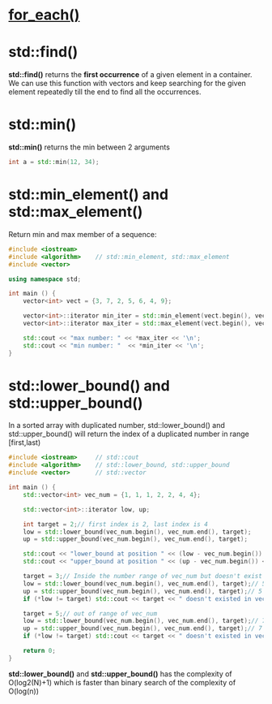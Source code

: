 # [for_each()](https://github.com/TranPhucVinh/Cplusplus/tree/master/Introduction/Function#for_each)

# std::find()
**std::find()** returns the **first occurrence** of a given element in a container. We can use this function with vectors and keep searching for the given element repeatedly till the end to find all the occurrences.
# std::min()
**std::min()** returns the min between 2 arguments
```cpp
int a = std::min(12, 34);
```
# std::min_element() and std::max_element()
Return min and max member of a sequence:
```cpp
#include <iostream>
#include <algorithm>    // std::min_element, std::max_element
#include <vector>

using namespace std;

int main () {
    vector<int> vect = {3, 7, 2, 5, 6, 4, 9};

    vector<int>::iterator min_iter = std::min_element(vect.begin(), vect.end());
    vector<int>::iterator max_iter = std::max_element(vect.begin(), vect.end());

    std::cout << "max number: " << *max_iter << '\n';
    std::cout << "min number: "  << *min_iter << '\n';
}
```
# std::lower_bound() and std::upper_bound()

In a sorted array with duplicated number, std::lower_bound() and std::upper_bound() will return the index of a duplicated number in range [first,last) 

```cpp
#include <iostream>     // std::cout
#include <algorithm>    // std::lower_bound, std::upper_bound
#include <vector>       // std::vector

int main () {
    std::vector<int> vec_num = {1, 1, 1, 2, 2, 4, 4};

    std::vector<int>::iterator low, up;

    int target = 2;// first index is 2, last index is 4
    low = std::lower_bound(vec_num.begin(), vec_num.end(), target);
    up = std::upper_bound(vec_num.begin(), vec_num.end(), target);

    std::cout << "lower_bound at position " << (low - vec_num.begin()) << '\n';// 3
    std::cout << "upper_bound at position " << (up - vec_num.begin()) << '\n'; // 5

    target = 3;// Inside the number range of vec_num but doesn't exist
    low = std::lower_bound(vec_num.begin(), vec_num.end(), target);// 5
    up = std::upper_bound(vec_num.begin(), vec_num.end(), target);// 5
    if (*low != target) std::cout << target << " doesn't existed in vec_num\n";

    target = 5;// out of range of vec_num
    low = std::lower_bound(vec_num.begin(), vec_num.end(), target);// 7
    up = std::upper_bound(vec_num.begin(), vec_num.end(), target);// 7
    if (*low != target) std::cout << target << " doesn't existed in vec_num\n";

    return 0;
}
```
**std::lower_bound()** and **std::upper_bound()** has the complexity of O(log2(N)+1) which is faster than binary search of the complexity of O(log(n))
